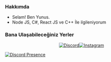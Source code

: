 <h3>Hakkımda</h3>

- Selam! Ben Yunus.
- Node JS, C#, React JS ve C++ İle ilgileniyorum
<h3>Bana Ulaşabileceğiniz Yerler</h3>
<div align="center"> <a href="https://discord.gg/miustra"><img src="https://img.shields.io/badge/Discord-7289DA?style=for-the-badge&logo=discord&logoColor=white" alt="Discord" /></a><a href="https://www.instagram.com/lostfxo/"><img src="https://img.shields.io/badge/Instagram-E4405F?style=for-the-badge&logo=instagram&logoColor=white" alt="Instagram" /></a></div>

[![Discord Presence](https://lanyard.cnrad.dev/api/881342328730714122)](https://discord.com/users/881342328730714122)
